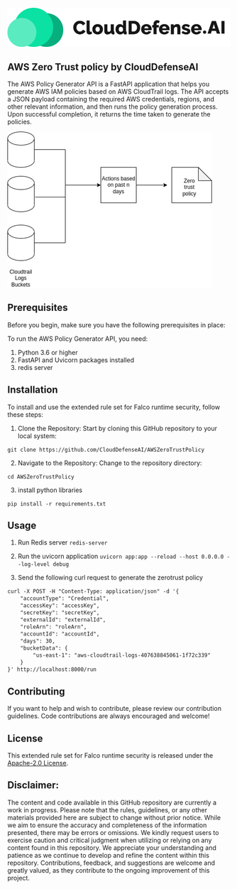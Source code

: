 ![CloudDefence](assets/banner.png)

## AWS Zero Trust policy by CloudDefenseAI

The AWS Policy Generator API is a FastAPI application that helps you generate AWS IAM policies based on AWS CloudTrail logs. The API accepts a JSON payload containing the required AWS credentials, regions, and other relevant information, and then runs the policy generation process. Upon successful completion, it returns the time taken to generate the policies.

![data flow](assets/Data_Flow.jpg)

## Prerequisites

Before you begin, make sure you have the following prerequisites in place:

To run the AWS Policy Generator API, you need:

1. Python 3.6 or higher
2. FastAPI and Uvicorn packages installed
3. redis server

## Installation

To install and use the extended rule set for Falco runtime security, follow these steps:

1. Clone the Repository: Start by cloning this GitHub repository to your local system:

```
git clone https://github.com/CloudDefenseAI/AWSZeroTrustPolicy
```

2. Navigate to the Repository: Change to the repository directory:

```
cd AWSZeroTrustPolicy
```

3. install python libraries

```
pip install -r requirements.txt
```

## Usage

1. Run Redis server
   `redis-server`

2. Run the uvicorn application
   `uvicorn app:app --reload --host 0.0.0.0 --log-level debug`

3. Send the following curl request to generate the zerotrust policy

```
curl -X POST -H "Content-Type: application/json" -d '{
    "accountType": "Credential",
    "accessKey": "accessKey",
    "secretKey": "secretKey",
    "externalId": "externalId",
    "roleArn": "roleArn",
    "accountId": "accountId",
    "days": 30,
    "bucketData": {
        "us-east-1": "aws-cloudtrail-logs-407638845061-1f72c339"
    }
}' http://localhost:8000/run
```

## Contributing

If you want to help and wish to contribute, please review our contribution guidelines. Code contributions are always encouraged and welcome!

## License

This extended rule set for Falco runtime security is released under the [Apache-2.0 License](url).

## Disclaimer:

The content and code available in this GitHub repository are currently a work in progress. Please note that the rules, guidelines, or any other materials provided here are subject to change without prior notice.
While we aim to ensure the accuracy and completeness of the information presented, there may be errors or omissions. We kindly request users to exercise caution and critical judgment when utilizing or relying on any content found in this repository.
We appreciate your understanding and patience as we continue to develop and refine the content within this repository. Contributions, feedback, and suggestions are welcome and greatly valued, as they contribute to the ongoing improvement of this project.
